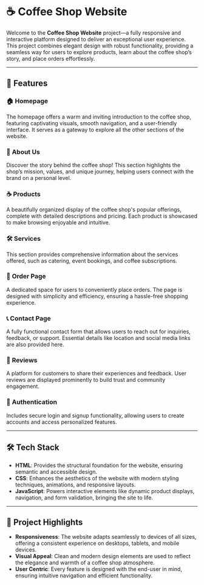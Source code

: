 # ☕ Coffee Shop Website  

Welcome to the **Coffee Shop Website** project—a fully responsive and interactive platform designed to deliver an exceptional user experience. This project combines elegant design with robust functionality, providing a seamless way for users to explore products, learn about the coffee shop’s story, and place orders effortlessly.  

---

## 🌟 Features  

### 🏠 **Homepage**  
The homepage offers a warm and inviting introduction to the coffee shop, featuring captivating visuals, smooth navigation, and a user-friendly interface. It serves as a gateway to explore all the other sections of the website.  

### 📝 **About Us**  
Discover the story behind the coffee shop! This section highlights the shop’s mission, values, and unique journey, helping users connect with the brand on a personal level.  

### ☕ **Products**  
A beautifully organized display of the coffee shop's popular offerings, complete with detailed descriptions and pricing. Each product is showcased to make browsing enjoyable and intuitive.  

### 🛠️ **Services**  
This section provides comprehensive information about the services offered, such as catering, event bookings, and coffee subscriptions.  

### 🛒 **Order Page**  
A dedicated space for users to conveniently place orders. The page is designed with simplicity and efficiency, ensuring a hassle-free shopping experience.  

### 📞 **Contact Page**  
A fully functional contact form that allows users to reach out for inquiries, feedback, or support. Essential details like location and social media links are also provided here.  

### 💬 **Reviews**  
A platform for customers to share their experiences and feedback. User reviews are displayed prominently to build trust and community engagement.  

### 🔐 **Authentication**  
Includes secure login and signup functionality, allowing users to create accounts and access personalized features.  

---

## 🛠️ Tech Stack  

- **HTML**: Provides the structural foundation for the website, ensuring semantic and accessible design.  
- **CSS**: Enhances the aesthetics of the website with modern styling techniques, animations, and responsive layouts.  
- **JavaScript**: Powers interactive elements like dynamic product displays, navigation, and form validation, bringing the site to life.  

---

## 🚀 Project Highlights  

- **Responsiveness**: The website adapts seamlessly to devices of all sizes, offering a consistent experience on desktops, tablets, and mobile devices.  
- **Visual Appeal**: Clean and modern design elements are used to reflect the elegance and warmth of a coffee shop atmosphere.  
- **User Centric**: Every feature is designed with the end-user in mind, ensuring intuitive navigation and efficient functionality.  

